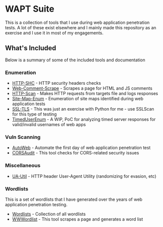 # WAPT Suite
This is a collection of tools that I use during web application penetration tests. A lot of these exist elsewhere and I mainly made this repository as an exercise and I use it in most of my engagements. 
## What's Included
Below is a summary of some of the included tools and documentation
### Enumeration
 * [HTTP-SHC](enum/http-headers/) - HTTP security headers checks
 * [Web-Comment-Scrape](enum/comments/) - Scrapes a page for HTML and JS comments
 * [HTTP-Scan](enum/http-scan/) - Makes HTTP requests from targets file and logs responses
 * [Site-Map-Enum](enum/site-maps/) - Enumeration of site maps identified during web application tests
 * [SSL-TLS](enum/ssl-tls/) - This was just an exercise with Python for me - use SSLScan for this type of testing
 * [TimedUserEnum](enum/username/) - A WIP, PoC for analyzing timed server responses for valid/invalid usernames of web apps
 
### Vuln Scanning 
 * [AutoWeb](auto/) - Automate the first day of web application penetration test
 * [CORSAudit](enum/cors/) - This tool checks for CORS-related security issues

### Miscellaneous
 * [UA-Util](misc/ua-util.py) - HTTP header User-Agent Utility (randomizing for evasion, etc)

### Wordlists
This is a set of wordlists that I have generated over the years of web application penetration testing.
 * [Wordlists](wordlists/) - Collection of all wordlists
 * [WWWordlist](wordlists/tools/wwwordlist.py) - This tool scrapes a page and generates a word list
